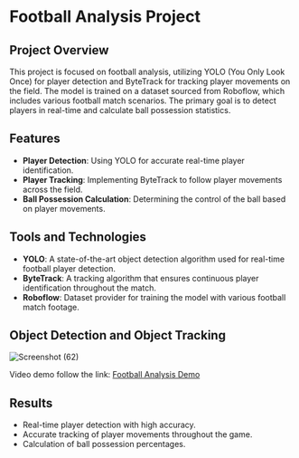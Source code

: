 # Football Analysis Project

## Project Overview

This project is focused on football analysis, utilizing YOLO (You Only Look Once) for player detection and ByteTrack for tracking player movements on the field. The model is trained on a dataset sourced from Roboflow, which includes various football match scenarios. The primary goal is to detect players in real-time and calculate ball possession statistics.

## Features

- **Player Detection**: Using YOLO for accurate real-time player identification.
- **Player Tracking**: Implementing ByteTrack to follow player movements across the field.
- **Ball Possession Calculation**: Determining the control of the ball based on player movements.

## Tools and Technologies

- **YOLO**: A state-of-the-art object detection algorithm used for real-time football player detection.
- **ByteTrack**: A tracking algorithm that ensures continuous player identification throughout the match.
- **Roboflow**: Dataset provider for training the model with various football match footage.

## Object Detection and Object Tracking

![Screenshot (62)](https://github.com/user-attachments/assets/2615a6c1-497f-4222-a640-74c4851f341e)

Video demo follow the link: [Football Analysis Demo](https://drive.google.com/file/d/1ZOcyMJNJ4KCfCayAWaL8UcF4y_VFHD77/view?usp=sharing)

## Results

- Real-time player detection with high accuracy.
- Accurate tracking of player movements throughout the game.
- Calculation of ball possession percentages.
